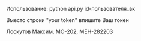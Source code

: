 Использование: python api.py id-пользователя_вк

Вместо строки "your token" впишите Ваш токен

Лоскутов Максим. МО-202, МЕН-282203

